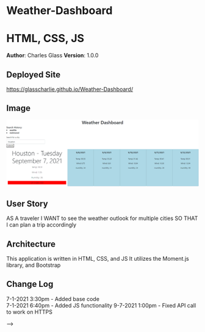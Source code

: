 # Weather-Dashboard

# HTML, CSS, JS 

**Author**: Charles Glass
**Version**: 1.0.0

## Deployed Site
https://glasscharlie.github.io/Weather-Dashboard/

## Image
![Website-one](assets/images/weather-dashboard-two.PNG)


## User Story
AS A traveler
I WANT to see the weather outlook for multiple cities
SO THAT I can plan a trip accordingly



## Architecture
This application is written in HTML, CSS, and JS
It utilizes the Moment.js library, and Bootstrap


## Change Log
7-1-2021 3:30pm - Added base code \
7-1-2021 6:40pm - Added JS functionality
9-7-2021 1:00pm - Fixed API call to work on HTTPS

-->